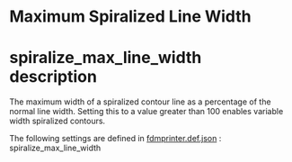 # Maximum Spiralized Line Width


# spiralize_max_line_width description
The maximum width of a spiralized contour line as a percentage of the normal line width. Setting this to a value greater than 100 enables variable width spiralized contours.

The following settings are defined in [fdmprinter.def.json](https://github.com/smartavionics/Cura/blob/mb-master/resources/definitions/fdmprinter.def.json) : spiralize_max_line_width

